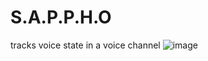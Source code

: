 # S.A.P.P.H.O
tracks voice state in a voice channel
![image](https://user-images.githubusercontent.com/18796736/194960618-77db6c44-63d8-4fdf-93e5-8e6b530a4b04.png)
